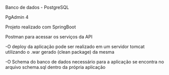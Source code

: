 
  
  Banco de dados - PostgreSQL
  
  PgAdmin 4 
  
  Projeto realizado com SpringBoot
  
  Postman para acessar os serviços da API
  
-O deploy da aplicação pode ser realizado em um servidor tomcat utilizando o .war gerado (clean package) da mesma

-O Schema do banco de dados necessário para a aplicação se encontra no arquivo schema.sql dentro da própria aplicação



